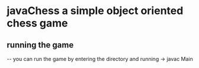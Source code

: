 # javaChess a simple object oriented chess game

## running the game
-- you can run the game by entering the directory and running ->  javac  Main
